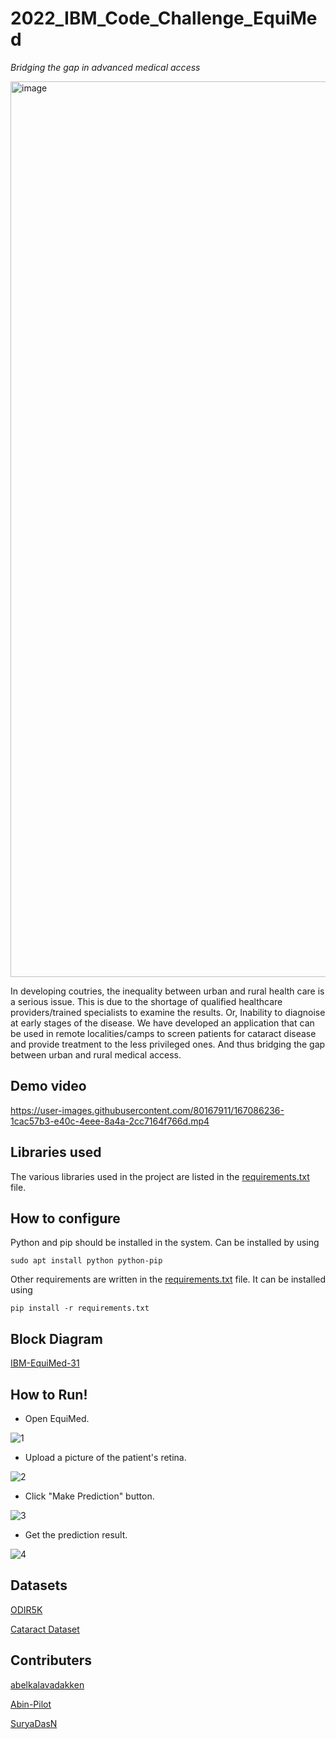 # **2022_IBM_Code_Challenge_EquiMed**

 _Bridging the gap in advanced medical access_

<img width="1433" alt="image" src="https://user-images.githubusercontent.com/82874929/167014695-1103e887-b141-4349-a427-95f426ac92b0.png">

In developing coutries, the inequality between urban and rural health care is a serious issue. This is due to the shortage of qualified healthcare providers/trained specialists to examine the results. Or, Inability to diagnoise at early stages of the disease. We have developed an application that can be used in remote localities/camps to screen patients for cataract disease and provide treatment to the less privileged ones. And thus bridging the gap between urban and rural medical access. 

## Demo video

https://user-images.githubusercontent.com/80167911/167086236-1cac57b3-e40c-4eee-8a4a-2cc7164f766d.mp4

## Libraries used

The various libraries used in the project are listed in the [requirements.txt](requirements.txt) file.

## How to configure

Python and pip should be installed in the system.
Can be installed by using

```sudo apt install python python-pip```

Other requirements are written in the [requirements.txt](requirements.txt) file.
It can be installed using 

```pip install -r requirements.txt```

## Block Diagram

[IBM-EquiMed-31](https://user-images.githubusercontent.com/82874929/168413432-b4044d39-9dbb-4851-8e55-274ac76ea666.png)

## How to Run!


- Open EquiMed.

![1](https://user-images.githubusercontent.com/80167911/167154957-3791f8f6-1e42-4744-a710-da225511d89f.png)

- Upload a picture of the patient's retina.

![2](https://user-images.githubusercontent.com/80167911/167155369-6f09b035-b01c-4ee4-afbb-19d24300f307.png)

- Click "Make Prediction" button.

![3](https://user-images.githubusercontent.com/80167911/167155418-534d6cf8-6951-4fdb-a886-104d11981d92.png)

- Get the prediction result. 

![4](https://user-images.githubusercontent.com/80167911/167155477-4ee9cbd0-572b-4140-b09e-16c52747dd34.png)

## Datasets

[ODIR5K](https://www.kaggle.com/datasets/andrewmvd/ocular-disease-recognition-odir5k)

[Cataract Dataset](https://www.kaggle.com/datasets/jr2ngb/cataractdataset)


## Contributers

[abelkalavadakken](https://github.com/abelkalavadakken)

[Abin-Pilot](https://github.com/Abin-Pilot)

[SuryaDasN](https://github.com/SuryaDasN)
